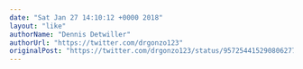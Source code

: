 ```yaml
---
date: "Sat Jan 27 14:10:12 +0000 2018"
layout: "like"
authorName: "Dennis Detwiller"
authorUrl: "https://twitter.com/drgonzo123"
originalPost: "https://twitter.com/drgonzo123/status/957254415290806277"
---
```

